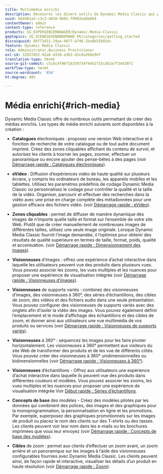 ```yaml
---
title: Multimédia enrichi
description: Découvrez les divers outils de Dynamic Media Classic qui peuvent vous aider à créer des médias enrichis.
uuid: b64981a3-c3c2-4010-9b65-f9982ea0a664
contentOwner: admin
content-type: reference
products: SG_EXPERIENCEMANAGER/Dynamic-Media-Classic
geptopics: SG_SCENESEVENONDEMAND_PK/categories/getting_started
discoiquuid: 86f72d31-19aa-4077-a746-2badb53b02ec
feature: Dynamic Media Classic
role: Administrator,Business Practitioner
exl-id: 52937d52-92a6-4310-a363-d3c8a266e9ef
translation-type: tm+mt
source-git-commit: c5c8c4f96f18339734f4441733cdb1e7f34d3071
workflow-type: tm+mt
source-wordcount: '454'
ht-degree: 48%

---
```


# Média enrichi{#rich-media}

Dynamic Media Classic offre de nombreux outils permettant de créer des médias enrichis. Les types de média enrichi suivants sont disponibles à la création :

* **Catalogues**  électroniques : proposez une version Web interactive et à fonction de recherche de votre catalogue ou de tout autre document imprimé. Créez des zones cliquables affichant du contenu de survol, et autorisez les clients à tourner les pages, zoomer, effectuer un panoramique ou encore ajouter des pense-bêtes à des pages (voir [Démarrage rapide : Catalogues électroniques](/help/quick-start-ecatalog.md)).

* **eVideo**  : Diffusion d’expériences vidéo de haute qualité sur plusieurs écrans, y compris les ordinateurs de bureau, les appareils mobiles et les tablettes. Utilisez les paramètres prédéfinis de codage Dynamic Media Classic ou personnalisez le codage pour contrôler la qualité et la taille de la vidéo. Organiser, parcourir et effectuer des recherches dans la vidéo avec une prise en charge complète des métadonnées pour une gestion efficace des fichiers vidéo.
(voir [Démarrage rapide : eVideo](/help/quick-start-video.md)).

* **Zones cliquables**  : permet de diffuser de manière dynamique des images de n’importe quelle taille et format sur l’ensemble de votre site Web. Plutôt que de créer manuellement de nombreuses images de différentes tailles, utilisez une seule image originale. Lorsque Dynamic Media Classic fournit l’image demandée, il l’optimise pour obtenir des résultats de qualité supérieure en termes de taille, format, poids, qualité et accentuation.
(voir [Démarrage rapide : Dimensionnement des images](/help/quick-start-image-sizing.md)).

* **Visionneuses**  d’images : offrez une expérience d’achat interactive dans laquelle les utilisateurs peuvent vue des produits dans plusieurs vues. Vous pouvez associer les zooms, les vues multiples et les nuances pour proposer une expérience de visualisation intégrée (voir [Démarrage rapide : Visionneuses d’images](/help/quick-start-image-sets.md)).

* **Visionneuses**  de supports variés : combinez des visionneuses d’images, des visionneuses à 360°, des séries d’échantillons, des cibles de zoom, des vidéos et des fichiers audio dans une seule présentation. Vous pouvez configurer des visionneuses de supports variés avec des onglets afin d’isoler la vidéo des images. Vous pouvez également définir l’emplacement et le mode d’affichage des échantillons et des cibles de zoom, et donner ainsi aux utilisateurs une vue multimédia de vos produits ou services (voir [Démarrage rapide : Visionneuses de supports variés](/help/quick-start-mixed-media-sets.md)).

* **Visionneuses**  à 360° : séquencez les images pour les faire pivoter horizontalement. Les visionneuses à 360° permettent aux visiteurs du site Web de transformer des produits et de les vue de différents côtés. Vous pouvez créer des visionneuses à 360° unidimensionnelles ou bidimensionnelles (voir [Démarrage rapide : Visionneuses à 360°](/help/quick-start-spin-sets.md)).

* **Visionneuses**  d’échantillons - Offrez aux utilisateurs une expérience d’achat interactive dans laquelle ils peuvent vue des produits dans différentes couleurs et modèles. Vous pouvez associer les zooms, les vues multiples et les nuances pour proposer une expérience de visualisation intégrée Voir [Début rapide : Séries d’échantillons](/help/quick-start-swatch-sets.md).

* **Concepts de base**  des modèles - Créez des modèles pilotés par les données qui combinent des polices, des images et des graphiques pour la monoprogrammation, la personnalisation en ligne et les promotions. Par exemple, superposez des graphiques promotionnels sur les images de produit ou placez le nom des clients sur des T-shirts ou des tasses. Les clients peuvent voir leur nom dans les e-mails ou les brochures imprimées que vous leur envoyez (voir [Démarrage rapide : Concepts de base des modèles](/help/quick-start-template-basics.md)).

* **Cibles**  de zoom : permet aux clients d’effectuer un zoom avant, un zoom arrière et un panoramique sur les images à l’aide des visionneuses configurables fournies avec Dynamic Media Classic. Les clients peuvent ainsi, de façon rapide et interactive, visualiser les détails d’un produit en haute résolution (voir [Démarrage rapide : Zoom](/help/quick-start-zoom.md)).
